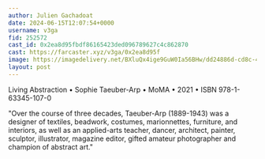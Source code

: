```yaml
---
author: Julien Gachadoat
date: 2024-06-15T12:07:54+0000
username: v3ga
fid: 252572
cast_id: 0x2ea8d95fbdf86165423ded096789627c4c862870
cast: https://farcaster.xyz/v3ga/0x2ea8d95f
image: https://imagedelivery.net/BXluQx4ige9GuW0Ia56BHw/dd24886d-cd8c-4e36-e5a0-78733ae4f800/original
layout: post
---
```


Living Abstraction • Sophie Taeuber-Arp • MoMA • 2021 • ISBN 978-1-63345-107-0

"Over the course of three decades, Taeuber-Arp (1889-1943) was a designer of textiles, beadwork, costumes, marionnettes, furniture, and interiors, as well as an applied-arts teacher, dancer, architect, painter, sculptor, illustrator, magazine editor, gifted amateur photographer and champion of abstract art."

<img src='https://imagedelivery.net/BXluQx4ige9GuW0Ia56BHw/dd24886d-cd8c-4e36-e5a0-78733ae4f800/original' alt='' referrerpolicy='no-referrer'/>
<img src='https://imagedelivery.net/BXluQx4ige9GuW0Ia56BHw/aa1a6d85-1dcc-4ae2-cc72-611a1bd75900/original' alt='' referrerpolicy='no-referrer'/>

